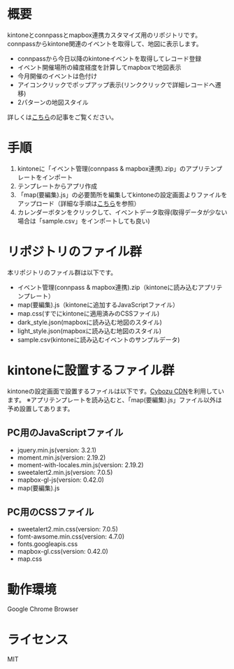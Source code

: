 # 概要
kintoneとconnpassとmapbox連携カスタマイズ用のリポジトリです。
connpassからkintone関連のイベントを取得して、地図に表示します。
 - connpassから今日以降のkintoneイベントを取得してレコード登録
 - イベント開催場所の緯度経度を計算してmapboxで地図表示
 - 今月開催のイベントは色付け
 - アイコンクリックでポップアップ表示(リンククリックで詳細レコードへ遷移)
 - 2パターンの地図スタイル

詳しくは[こちら]()の記事をご覧ください。

# 手順
1. kintoneに「イベント管理(connpass & mapbox連携).zip」のアプリテンプレートをインポート
2. テンプレートからアプリ作成
3. 「map(要編集).js」の必要箇所を編集してkintoneの設定画面よりファイルをアップロード（詳細な手順は[こちら](https://jp.cybozu.help/ja/k/user/js_customize.html)を参照）
4. カレンダーボタンをクリックして、イベントデータ取得(取得データが少ない場合は「sample.csv」をインポートしても良い)

# リポジトリのファイル群
本リポジトリのファイル群は以下です。
 - イベント管理(connpass & mapbox連携).zip（kintoneに読み込むアプリテンプレート）
 - map(要編集).js（kintoneに追加するJavaScriptファイル）
 - map.css(すでにkintoneに適用済みのCSSファイル)
 - dark_style.json(mapboxに読み込む地図のスタイル)
 - light_style.json(mapboxに読み込む地図のスタイル)
 - sample.csv(kintoneに読み込むイベントのサンプルデータ)

# kintoneに設置するファイル群
kintoneの設定画面で設置するファイルは以下です。[Cybozu CDN](https://developer.cybozu.io/hc/ja/articles/202960194)を利用しています。
※アプリテンプレートを読み込むと、「map(要編集).js」ファイル以外は予め設置してあります。

## PC用のJavaScriptファイル
 - jquery.min.js(version: 3.2.1)
 - moment.min.js(version: 2.19.2)
 - moment-with-locales.min.js(version: 2.19.2)
 - sweetalert2.min.js(version: 7.0.5)
 - mapbox-gl-js(version: 0.42.0)
 - map(要編集).js

## PC用のCSSファイル
 - sweetalert2.min.css(version: 7.0.5)
 - fomt-awsome.min.css(version: 4.7.0)
 - fonts.googleapis.css
 - mapbox-gl.css(version: 0.42.0)
 - map.css
 
# 動作環境
Google Chrome Browser

# ライセンス
MIT
